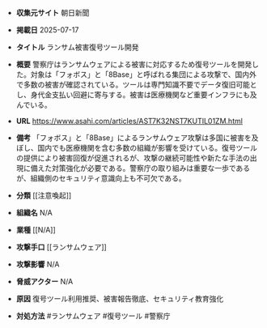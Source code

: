 - **収集元サイト**
朝日新聞

- **掲載日**
2025-07-17

- **タイトル**
ランサム被害復号ツール開発

- **概要**
警察庁はランサムウェアによる被害に対応するため復号ツールを開発した。対象は「フォボス」と「8Base」と呼ばれる集団による攻撃で、国内外で多数の被害が確認されている。ツールは専門知識不要でデータ復旧可能とし、身代金支払い回避に寄与する。被害は医療機関など重要インフラにも及んでいる。

- **URL**
https://www.asahi.com/articles/AST7K32NST7KUTIL01ZM.html

- **備考**
「フォボス」と「8Base」によるランサムウェア攻撃は多国に被害を及ぼし、国内でも医療機関を含む多数の組織が影響を受けている。復号ツールの提供により被害回復が促進されるが、攻撃の継続可能性や新たな手法の出現に備えた対策強化が必要である。警察庁の取り組みは重要な一歩であるが、組織側のセキュリティ意識向上も不可欠である。

- **分類**
[[注意喚起]]

- **組織名**
N/A

- **業種**
[[N/A]]

- **攻撃手口**
[[ランサムウェア]]

- **攻撃影響**
N/A

- **脅威アクター**
N/A

- **原因**
復号ツール利用推奨、被害報告徹底、セキュリティ教育強化

- **対処方法**
#ランサムウェア #復号ツール #警察庁
